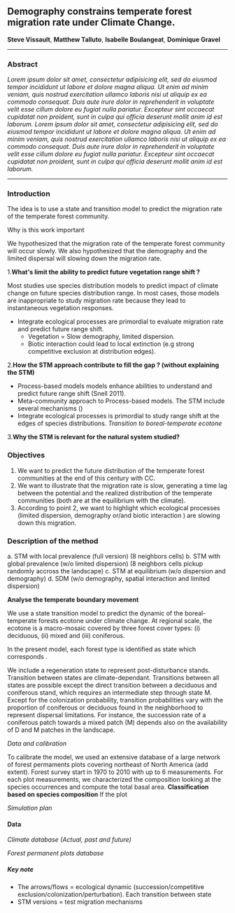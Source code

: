 ## Demography constrains temperate forest migration rate under Climate Change.

**Steve Vissault**,
**Matthew Talluto**,
**Isabelle Boulangeat**,
**Dominique Gravel**

---
### Abstract
*Lorem ipsum dolor sit amet, consectetur adipisicing elit, sed do eiusmod tempor incididunt ut labore et dolore magna aliqua. Ut enim ad minim veniam, quis nostrud exercitation ullamco laboris nisi ut aliquip ex ea commodo consequat. Duis aute irure dolor in reprehenderit in voluptate velit esse cillum dolore eu fugiat nulla pariatur. Excepteur sint occaecat cupidatat non proident, sunt in culpa qui officia deserunt mollit anim id est laborum. Lorem ipsum dolor sit amet, consectetur adipisicing elit, sed do eiusmod tempor incididunt ut labore et dolore magna aliqua. Ut enim ad minim veniam, quis nostrud exercitation ullamco laboris nisi ut aliquip ex ea commodo consequat. Duis aute irure dolor in reprehenderit in voluptate velit esse cillum dolore eu fugiat nulla pariatur. Excepteur sint occaecat cupidatat non proident, sunt in culpa qui officia deserunt mollit anim id est laborum.*

---

### Introduction

The idea is to use a state and transition model to predict the migration rate of the temperate forest community.

Why is this work important  

We hypothesized that the migration rate of the temperate forest community will occur slowly. We also hypothesized that the demography and the limited dispersal will slowing down the migration rate.

1.**What's limit the ability to predict future vegetation range shift ?**

Most studies use species distribution models to predict impact of climate change on future species distribution range. In most cases, those models are inappropriate to study migration rate because they lead to instantaneous vegetation responses.

- Integrate ecological processes are primordial to evaluate migration rate and predict future range shift.
    - Vegetation = Slow demography, limited dispersion.
    - Biotic interaction could lead to local extinction (e.g strong competitive exclusion at distribution edges).

2.**How the STM approach contribute to fill the gap ? (without explaining the STM)**

- Process-based models models enhance abilities to understand and predict future range shift (Snell 2011).
- Meta-community approach to Process-based models. The STM include several mechanisms ()
- Integrate ecological processes is primordial to study range shift at the edges of species distributions. *Transition to boreal-temperate ecotone*

3.**Why the STM is relevant for the natural system studied?**

### Objectives

1. We want to predict the future distribution of the temperate forest communities at the end of this century with CC.
2. We want to illustrate that the migration rate is slow, generating a time lag between the potential and the realized distribution of the temperate communities (both are at the equilibrium with the climate).
3. According to point 2, we want to highlight which ecological processes (limited dispersion, demography or/and biotic interaction ) are slowing down this migration.

### Description of the method

a. STM with local prevalence (full version) (8 neighbors cells)
b. STM with global prevalence (w/o limited dispersion) (8 neighbors cells pickup randomly accross the landscape)
c. STM at equilibrium (w/o dispersion and demography)
d. SDM (w/o demography, spatial interaction and limited dispersion)

**Analyse the temperate boundary movement**

We use a state transition model to predict the dynamic of the boreal-temperate forests ecotone under climate change. At regional scale, the ecotone is a macro-mosaic covered by three forest cover types: (i) deciduous, (ii) mixed and (iii) coniferous.

 In the present model, each forest type is identified as state which corresponds .

We include a regeneration state to represent post-disturbance stands.  Transition between states are climate-dependant. Transitions between all states are possible except the direct transition between a deciduous and coniferous stand, which requires an intermediate step through state M. Except for the colonization probability, transition probabilities vary with the proportion of coniferous or deciduous found in the  neighborhood to represent dispersal limitations. For instance, the succession rate of a coniferous patch towards a mixed patch (M) depends also on the availability of D and M patches in the landscape.

*Data and calibration*

To calibrate the model, we used an extensive database of a large network of forest permaments plots covering northeast of North America (add extent). Forest survey start in 1970 to 2010 with up to 6 measurements. For each plot measurements, we characterized the composition looking at the species occurrences and compute the total basal area. **Classification based on species composition** If the plot


*Simulation plan*

#### Data

*Climate database (Actual, past and future)*

*Forest permanent plots database*

##### Key note

- The arrows/flows = ecological dynamic (succession/competitive exclusion/colonization/perturbation). Each transition between state
- STM versions = test migration mechanisms
